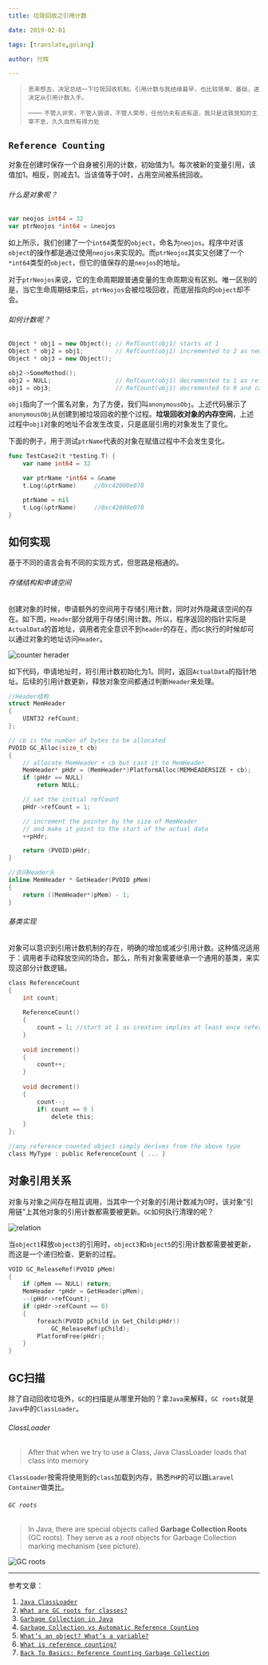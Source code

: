 ```yaml
---
title: 垃圾回收之引用计数

date: 2019-02-01

tags: [translate,golang]

author: 付辉

---
```




> `思来想去，决定总结一下垃圾回收机制。引用计数与我结缘最早，也比较简单、基础，遂决定从引用计数入手。`
>
> —— `不管人非笑，不管人毁谤，不管人荣辱，任他功夫有进有退，我只是这致良知的主宰不息，久久自然有得力处`



## `Reference Counting`

对象在创建时保存一个自身被引用的计数，初始值为1。每次被新的变量引用，该值加1。相反，则减去1。当该值等于0时，占用空间被系统回收。

###### 什么是对象呢？

```Go
var neojos int64 = 32
var ptrNeojos *int64 = &neojos
```

如上所示，我们创建了一个`int64`类型的`object`，命名为`neojos`。程序中对该`object`的操作都是通过使用`neojos`来实现的。而`ptrNeojos`其实又创建了一个`*int64`类型的`object`，但它的值保存的是`neojos`的地址。

对于`ptrNeojos`来说，它的生命周期跟普通变量的生命周期没有区别。唯一区别的是，当它生命周期结束后，`ptrNeojos`会被垃圾回收，而底层指向的`object`却不会。

###### 如何计数呢？

```c++
Object * obj1 = new Object(); // RefCount(obj1) starts at 1
Object * obj2 = obj1;         // RefCount(obj1) incremented to 2 as new reference is added
Object * obj3 = new Object(); 

obj2->SomeMethod();
obj2 = NULL;                  // RefCount(obj1) decremented to 1 as ref goes away
obj1 = obj3;                  // RefCount(obj1) decremented to 0 and can be collected
```

`obj1`指向了一个匿名对象，为了方便，我们叫`anonymousObj`。上述代码展示了`anonymousObj`从创建到被垃圾回收的整个过程。**垃圾回收对象的内存空间**，上述过程中`obj1`对象的地址不会发生改变，只是底层引用的对象发生了变化。

下面的例子，用于测试`ptrName`代表的对象在赋值过程中不会发生变化。

```Go
func TestCase2(t *testing.T) {
	var name int64 = 32

	var ptrName *int64 = &name
	t.Log(&ptrName)		//0xc42000e078

	ptrName = nil
	t.Log(&ptrName)		//0xc42000e078
}
```

## 如何实现

基于不同的语言会有不同的实现方式，但思路是相通的。

###### 存储结构和申请空间

创建对象的时候，申请额外的空间用于存储引用计数，同时对外隐藏该空间的存在。如下图，`Header`部分就用于存储引用计数。所以，程序返回的指针实际是`ActualData`的首地址，调用者完全意识不到`header`的存在，而`GC`执行的时候却可以通过对象的地址访问`Header`。

![counter herader](https://msdnshared.blob.core.windows.net/media/TNBlogsFS/BlogFileStorage/blogs_msdn/abhinaba/WindowsLiveWriter/BackToBasicsReferenceCountingGarbageColl_D20A/image_2.png)

如下代码，申请地址时，将引用计数初始化为1。同时，返回`ActualData`的指针地址。后续的引用计数更新，释放对象空间都通过判断`Header`来处理。

```c
//Header结构
struct MemHeader
{
    UINT32 refCount;
};

// cb is the number of bytes to be allocated
PVOID GC_Alloc(size_t cb)
{
    // allocate MemHeader + cb but cast it to MemHeader
    MemHeader* pHdr = (MemHeader*)PlatformAlloc(MEMHEADERSIZE + cb);
    if (pHdr == NULL)
        return NULL;

    // set the initial refCount
    pHdr->refCount = 1;

    // increment the pointer by the size of MemHeader 
    // and make it point to the start of the actual data
    ++pHdr;

    return (PVOID)pHdr;
}

//访问Header头
inline MemHeader * GetHeader(PVOID pMem)
{
    return ((MemHeader*)pMem) - 1;
}
```

###### 基类实现

对象可以意识到引用计数机制的存在，明确的增加或减少引用计数。这种情况适用于：调用者手动释放空间的场合。那么，所有对象需要继承一个通用的基类，来实现这部分计数逻辑。

```c
class ReferenceCount
{
    int count;
 
    ReferenceCount()
    {
        count = 1; //start at 1 as creation implies at least once reference is being made
    }
 
    void increment()
    {
        count++;
    }
 
    void decrement()
    {
        count--;
        if( count == 0 )
            delete this;
    }
};
 
//any reference counted object simply derives from the above type
class MyType : public ReferenceCount { ... }
```

## 对象引用关系

对象与对象之间存在相互调用，当其中一个对象的引用计数减为0时，该对象“引用链”上其他对象的引用计数都需要被更新。`GC`如何执行清理的呢？

![relation](https://msdnshared.blob.core.windows.net/media/TNBlogsFS/BlogFileStorage/blogs_msdn/abhinaba/WindowsLiveWriter/BackToBasicsReferenceCountingGarbageColl_D20A/image_4.png)

当`object1`释放`object3`的引用时，`object3`和`object5`的引用计数都需要被更新，而这是一个递归检查、更新的过程。

```c
VOID GC_ReleaseRef(PVOID pMem)
{
    if (pMem == NULL) return;
    MemHeader *pHdr = GetHeader(pMem);
    --(pHdr->refCount);
    if (pHdr->refCount == 0)
    {
        foreach(PVOID pChild in Get_Child(pHdr)) 
            GC_ReleaseRef(pChild);
        PlatformFree(pHdr);
    }
}
```

## GC扫描

除了自动回收垃圾外，`GC`的扫描是从哪里开始的？拿`Java`来解释，`GC roots`就是`Java`中的`ClassLoader`。

###### ClassLoader

> After that when we try to use a Class, Java ClassLoader loads that class into memory

`ClassLoader`按需将使用到的`class`加载到内存，熟悉`PHP`的可以跟`Laravel Container`做类比。

###### `GC roots`

> In Java, there are special objects called **Garbage Collection Roots** (GC roots). They serve as a root objects for Garbage Collection marking mechanism (see picture).

![GC roots](https://i.stack.imgur.com/8ehun.jpg)



----



参考文章：

1. [`Java ClassLoader`](https://www.journaldev.com/349/java-classloader)
2. [`What are GC roots for classes?`](https://stackoverflow.com/questions/27186799/what-are-gc-roots-for-classes)
3. [`Garbage Collection in Java`](https://www.w3resource.com/java-tutorial/garbage-collection-in-java.php)
4. [`Garbage Collection vs Automatic Reference Counting`](https://medium.com/computed-comparisons/garbage-collection-vs-automatic-reference-counting-a420bd4c7c81)
5. [`What’s an object? What’s a variable?`](https://mortoray.com/2012/01/08/whats-an-object-whats-a-variable/)
6. [`What is reference counting?`](https://mortoray.com/2012/01/08/what-is-reference-counting/)
7. [`Back To Basics: Reference Counting Garbage Collection`](https://blogs.msdn.microsoft.com/abhinaba/2009/01/27/back-to-basics-reference-counting-garbage-collection/)
